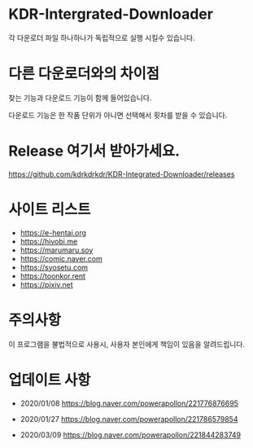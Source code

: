 # KDR-Intergrated-Downloader

각 다운로더 파일 하나하나가 독립적으로 실행 시킬수 있습니다.


# 다른 다운로더와의 차이점

찾는 기능과 다운로드 기능이 함께 들어있습니다.

다운로드 기능은 한 작품 단위가 아니면 선택해서 횟차를 받을 수 있습니다.


# Release 여기서 받아가세요.

https://github.com/kdrkdrkdr/KDR-Integrated-Downloader/releases



# 사이트 리스트

- https://e-hentai.org
- https://hiyobi.me
- https://marumaru.soy
- https://comic.naver.com
- https://syosetu.com
- https://toonkor.rent
- https://pixiv.net


# 주의사항
이 프로그램을 불법적으로 사용시, 사용자 본인에게 책임이 있음을 알려드립니다.



# 업데이트 사항

- 2020/01/08 
    https://blog.naver.com/powerapollon/221776876695 

- 2020/01/27 
    https://blog.naver.com/powerapollon/221786579854

- 2020/03/09 
    https://blog.naver.com/powerapollon/221844283749 


